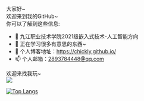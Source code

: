 大家好~  
欢迎来到我的GitHub~  
你可以了解到这些信息:  
- 🔭 九江职业技术学院2021级嵌入式技术-人工智能方向
- 🌱 正在学习很多有意思的东西~
- 💬 个人博客地址：https://chickly.github.io/
- 📫 个人邮箱：2893784448@qq.com

欢迎来找我玩~  
<img align="bottom" src="https://github-readme-stats.vercel.app/api?username=chickly&show_icons=true&icon_color=CE1D2D&text_color=718096&bg_color=ffffff&hide_title=true" />


<!--
**chickly/chickly** is a ✨ _special_ ✨ repository because its `README.md` (this file) appears on your GitHub profile.

Here are some ideas to get you started:

- 🔭 I’m currently working on ...
- 🌱 I’m currently learning ...
- 👯 I’m looking to collaborate on ...
- 🤔 I’m looking for help with ...
- 💬 Ask me about ...
- 📫 How to reach me: ...
- 😄 Pronouns: ...
- ⚡ Fun fact: ...
-->
[![Top Langs](https://github-readme-stats.vercel.app/api/top-langs/?username=chickly&layout=compact)](https://github.com/anuraghazra/github-readme-stats)
